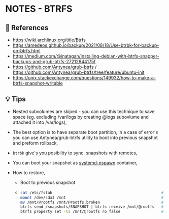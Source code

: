 NOTES - BTRFS
======

## 📌 References

- https://wiki.archlinux.org/title/Btrfs
- https://amedeos.github.io/backup/2021/08/18/Use-btrbk-for-backup-on-btrfs.html
- https://medium.com/@inatagan/installing-debian-with-btrfs-snapper-backups-and-grub-btrfs-27212644175f
- https://github.com/Antynea/grub-btrfs / https://github.com/Antynea/grub-btrfs/tree/feature/ubuntu-init
- https://unix.stackexchange.com/questions/149932/how-to-make-a-btrfs-snapshot-writable

## 💡 Tips

  - Nested subvolumes are skiped - you can use this technique to save space (eg. excluding /var/logs by creating @logs subovlume and attached it into /var/logs),
  - The best option is to have separate boot partition, in a case of error's you can use Antynea/grub-btrfs utility to boot into previous snapshot and preform rollback,
  - `btrbk` give's you posibility to sync. snapshots with remotes,
  - You can boot your snapshot as [systemd-nspawn](https://wiki.archlinux.org/title/Systemd-nspawn#Use_Btrfs_subvolume_as_container_root) container,

  - How to restore,
    - Boot to previous snapshot
      
    - ```sh
      cat /etc/fstab                                                # search for partition which is mounted as /
      mount /dev/sda3 /mnt                                          # mount this partition into /mnt
      mv /mnt/@rootfs /mnt/@rootfs.broken                           # move broken subvolume into *.broken
      btrfs send /snapshots/SNAPSHOT | btrfs receive /mnt/@rootfs   # send our backup snapshot into @rootfs
      btrfs property set -ts /mnt/@rootfs ro false                  # make sure that rootfs subvolume is in Read Write mode
      ```
